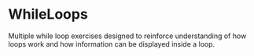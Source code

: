 # WhileLoops
Multiple while loop exercises designed to reinforce understanding of how loops work and how information can be displayed inside a loop.

